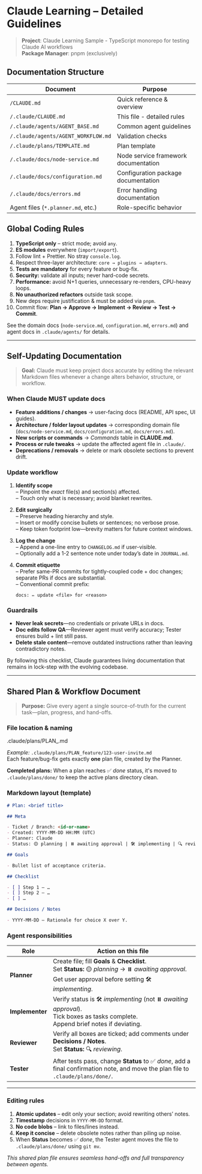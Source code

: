 # Claude Learning – Detailed Guidelines

> **Project**: Claude Learning Sample - TypeScript monorepo for testing Claude AI workflows  
> **Package Manager**: pnpm (exclusively)

## Documentation Structure

| Document                            | Purpose                              |
| ----------------------------------- | ------------------------------------ |
| `/CLAUDE.md`                        | Quick reference & overview           |
| `/.claude/CLAUDE.md`                | This file - detailed rules           |
| `/.claude/agents/AGENT_BASE.md`     | Common agent guidelines              |
| `/.claude/agents/AGENT_WORKFLOW.md` | Validation checks                    |
| `/.claude/plans/TEMPLATE.md`        | Plan template                        |
| `/.claude/docs/node-service.md`     | Node service framework documentation |
| `/.claude/docs/configuration.md`    | Configuration package documentation  |
| `/.claude/docs/errors.md`           | Error handling documentation         |
| Agent files (`*.planner.md`, etc.)  | Role-specific behavior               |

## Global Coding Rules

1. **TypeScript only** – strict mode; avoid `any`.
2. **ES modules** everywhere (`import/export`).
3. Follow lint + Prettier. No stray `console.log`.
4. Respect three-layer architecture: `core → plugins → adapters`.
5. **Tests are mandatory** for every feature or bug-fix.
6. **Security:** validate all inputs; never hard-code secrets.
7. **Performance:** avoid N+1 queries, unnecessary re-renders, CPU-heavy loops.
8. **No unauthorized refactors** outside task scope.
9. New deps require justification & must be added via `pnpm`.
10. Commit flow: **Plan → Approve → Implement → Review → Test → Commit**.

See the domain docs (`node-service.md`, `configuration.md`, `errors.md`) and agent docs in `.claude/agents/` for details.

---

## Self-Updating Documentation

> **Goal:** Claude must keep project docs accurate by editing the relevant Markdown files whenever a change alters behavior, structure, or workflow.

### When Claude MUST update docs

- **Feature additions / changes** → user-facing docs (README, API spec, UI guides).
- **Architecture / folder layout updates** → corresponding domain file (`docs/node-service.md`, `docs/configuration.md`, `docs/errors.md`).
- **New scripts or commands** → _Commands_ table in **CLAUDE.md**.
- **Process or rule tweaks** → update the affected agent file in `.claude/`.
- **Deprecations / removals** → delete or mark obsolete sections to prevent drift.

### Update workflow

1. **Identify scope**  
   – Pinpoint the _exact_ file(s) and section(s) affected.  
   – Touch only what is necessary; avoid blanket rewrites.

2. **Edit surgically**  
   – Preserve heading hierarchy and style.  
   – Insert or modify concise bullets or sentences; no verbose prose.  
   – Keep token footprint low—brevity matters for future context windows.

3. **Log the change**  
   – Append a one-line entry to `CHANGELOG.md` if user-visible.  
   – Optionally add a 1-2 sentence note under today’s date in `JOURNAL.md`.

4. **Commit etiquette**  
   – Prefer same-PR commits for tightly-coupled code + doc changes; separate PRs if docs are substantial.  
   – Conventional commit prefix:
   ```
   docs: ✏️ update <file> for <reason>
   ```

### Guardrails

- **Never leak secrets**—no credentials or private URLs in docs.
- **Doc edits follow QA**—Reviewer agent must verify accuracy; Tester ensures build + lint still pass.
- **Delete stale content**—remove outdated instructions rather than leaving contradictory notes.

By following this checklist, Claude guarantees living documentation that remains in lock-step with the evolving codebase.

---

## Shared Plan & Workflow Document

> **Purpose:** Give every agent a single source-of-truth for the current task—plan, progress, and hand-offs.

### File location & naming

.claude/plans/PLAN\_<branch-or-ticket>.md

_Example:_ `.claude/plans/PLAN_feature/123-user-invite.md`  
Each feature/bug-fix gets exactly **one** plan file, created by the Planner.

**Completed plans:** When a plan reaches ✅ _done_ status, it's moved to `.claude/plans/done/` to keep the active plans directory clean.

### Markdown layout (template)

```md
# Plan: <brief title>

## Meta

- Ticket / Branch: <id-or-name>
- Created: YYYY-MM-DD HH:MM (UTC)
- Planner: Claude
- Status: 🟡 planning | ⏸️ awaiting approval | 🛠 implementing | 🔍 reviewing | ✅ done

## Goals

- Bullet list of acceptance criteria.

## Checklist

- [ ] Step 1 – …
- [ ] Step 2 – …
- [ ] …

## Decisions / Notes

- YYYY-MM-DD – Rationale for choice X over Y.
```

### Agent responsibilities

| Role            | Action on this file                                                                                                                                            |
| --------------- | -------------------------------------------------------------------------------------------------------------------------------------------------------------- |
| **Planner**     | Create file; fill **Goals** & **Checklist**.<br>Set **Status:** 🟡 _planning_ → ⏸️ _awaiting approval_.<br>Get user approval before setting 🛠 _implementing_. |
| **Implementer** | Verify status is 🛠 _implementing_ (not ⏸️ _awaiting approval_).<br>Tick boxes as tasks complete.<br>Append brief notes if deviating.                          |
| **Reviewer**    | Verify all boxes are ticked; add comments under **Decisions / Notes**.<br>Set **Status:** 🔍 _reviewing_.                                                      |
| **Tester**      | After tests pass, change **Status** to ✅ _done_, add a final confirmation note, and move the plan file to `.claude/plans/done/`.                              |

---

### Editing rules

1. **Atomic updates** – edit only your section; avoid rewriting others’ notes.
2. **Timestamp** decisions in `YYYY-MM-DD` format.
3. **No code blobs** – link to files/lines instead.
4. **Keep it concise** – delete obsolete notes rather than piling up noise.
5. When **Status** becomes ✅ _done_, the Tester agent moves the file to `.claude/plans/done/` using `git mv`.

_This shared plan file ensures seamless hand-offs and full transparency between agents._
